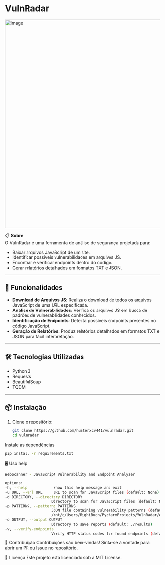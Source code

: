# VulnRadar

<img width="680" alt="image" src="https://github.com/user-attachments/assets/20753632-d37f-4ddc-9168-fb055a2c7b5a" />

📋 **Sobre**  
O VulnRadar é uma ferramenta de análise de segurança projetada para:  
- Baixar arquivos JavaScript de um site.  
- Identificar possíveis vulnerabilidades em arquivos JS.  
- Encontrar e verificar endpoints dentro do código.  
- Gerar relatórios detalhados em formatos TXT e JSON.  

---

## 🚀 **Funcionalidades**  
- **Download de Arquivos JS**: Realiza o download de todos os arquivos JavaScript de uma URL especificada.  
- **Análise de Vulnerabilidades**: Verifica os arquivos JS em busca de padrões de vulnerabilidades conhecidos.  
- **Identificação de Endpoints**: Detecta possíveis endpoints presentes no código JavaScript.  
- **Geração de Relatórios**: Produz relatórios detalhados em formatos TXT e JSON para fácil interpretação.  

---

## 🛠️ **Tecnologias Utilizadas**  
- Python 3  
- Requests  
- BeautifulSoup  
- TQDM  

---

## 📦 **Instalação**  
1. Clone o repositório:  
   ```bash
   git clone https://github.com/hunterxcv441/vulnradar.git
   cd vulnradar
Instale as dependências:

```bash
pip install -r requirements.txt
```
🖥️ Uso
help
   ```bash
WebScanner - JavaScript Vulnerability and Endpoint Analyzer

options:
  -h, --help            show this help message and exit
  -u URL, --url URL     URL to scan for JavaScript files (default: None)
  -d DIRECTORY, --directory DIRECTORY
                        Directory to scan for JavaScript files (default: None)
  -p PATTERNS, --patterns PATTERNS
                        JSON file containing vulnerability patterns (default: /mnt/c/Users/RighiBuch/PycharmProjects/VulnRadar/webscanner/patterns.json) (default:
                        /mnt/c/Users/RighiBuch/PycharmProjects/VulnRadar/webscanner/patterns.json)
  -o OUTPUT, --output OUTPUT
                        Directory to save reports (default: ./results)
  -v, --verify-endpoints
                        Verify HTTP status codes for found endpoints (default: False)

```

🤝 Contribuição
Contribuições são bem-vindas! Sinta-se à vontade para abrir um PR ou Issue no repositório.

📜 Licença
Este projeto está licenciado sob a MIT License.
